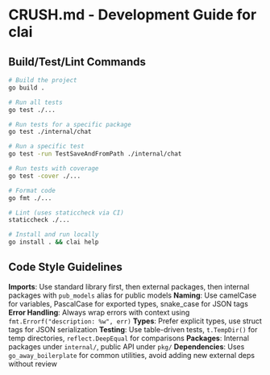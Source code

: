 # CRUSH.md - Development Guide for clai

## Build/Test/Lint Commands
```bash
# Build the project
go build .

# Run all tests
go test ./...

# Run tests for a specific package
go test ./internal/chat

# Run a specific test
go test -run TestSaveAndFromPath ./internal/chat

# Run tests with coverage
go test -cover ./...

# Format code
go fmt ./...

# Lint (uses staticcheck via CI)
staticcheck ./...

# Install and run locally
go install . && clai help
```

## Code Style Guidelines

**Imports**: Use standard library first, then external packages, then internal packages with `pub_models` alias for public models
**Naming**: Use camelCase for variables, PascalCase for exported types, snake_case for JSON tags
**Error Handling**: Always wrap errors with context using `fmt.Errorf("description: %w", err)`
**Types**: Prefer explicit types, use struct tags for JSON serialization
**Testing**: Use table-driven tests, `t.TempDir()` for temp directories, `reflect.DeepEqual` for comparisons
**Packages**: Internal packages under `internal/`, public API under `pkg/`
**Dependencies**: Uses `go_away_boilerplate` for common utilities, avoid adding new external deps without review